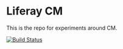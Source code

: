 # Liferay CM

This is the repo for experiments around CM.

[![Build Status](https://travis-ci.org/liferay-labs/com-liferay-campaign-manager.svg?branch=master)](https://travis-ci.org/liferay-labs/com-liferay-campaign-manager)